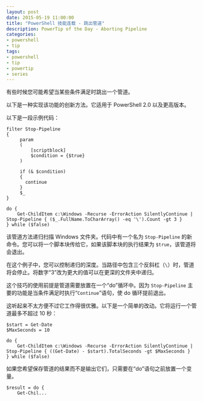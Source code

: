 ```yaml
---
layout: post
date: 2015-05-19 11:00:00
title: "PowerShell 技能连载 - 跳出管道"
description: PowerTip of the Day - Aborting Pipeline
categories:
- powershell
- tip
tags:
- powershell
- tip
- powertip
- series
---
```

有些时候您可能希望当某些条件满足时跳出一个管道。

以下是一种实现该功能的创新方法。它适用于 PowerShell 2.0 以及更高版本。

以下是一段示例代码：

    filter Stop-Pipeline 
    {
         param
         (
             [scriptblock]
             $condition = {$true}
         )
    
         if (& $condition) 
         {
           continue
         }
         $_
    }
    
    do {
        Get-ChildItem c:\Windows -Recurse -ErrorAction SilentlyContinue | Stop-Pipeline { ($_.FullName.ToCharArray() -eq '\').Count -gt 3 } 
    } while ($false)

该管道方法递归扫描 Windows 文件夹。代码中有一个名为 `Stop-Pipeline` 的新命令。您可以将一个脚本块传给它，如果该脚本块的执行结果为 `$true`，该管道将会退出。

在这个例子中，您可以控制递归的深度。当路径中包含三个反斜杠（`\`）时，管道将会停止。将数字“3”改为更大的值可以在更深的文件夹中递归。

这个技巧的使用前提是管道需要放置在一个“do”循环中。因为 `Stop-Pipeline` 主要的功能是当条件满足时执行“`Continue`”语句，使 do 循环提前退出。

这听起来不太方便不过它工作得很优雅。以下是一个简单的改动。它将运行一个管道最多不超过 10 秒：

    $start = Get-Date
    $MaxSeconds = 10
    
    do {
        Get-ChildItem c:\Windows -Recurse -ErrorAction SilentlyContinue | Stop-Pipeline { ((Get-Date) - $start).TotalSeconds -gt $MaxSeconds } 
    } while ($false)

如果您希望保存管道的结果而不是输出它们，只需要在“do”语句之前放置一个变量。

    $result = do {
        Get-Chil...

<!--本文国际来源：[Aborting Pipeline](http://community.idera.com/powershell/powertips/b/tips/posts/aborting-pipeline)-->
